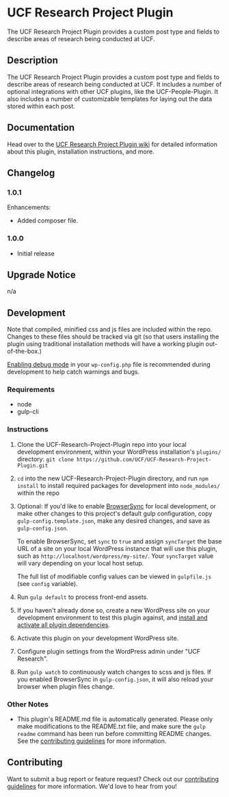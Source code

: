 # UCF Research Project Plugin #

The UCF Research Project Plugin provides a custom post type and fields to describe areas of research being conducted at UCF.


## Description ##

The UCF Research Project Plugin provides a custom post type and fields to describe areas of research being conducted at UCF. It includes a number of optional integrations with other UCF plugins, like the UCF-People-Plugin. It also includes a number of customizable templates for laying out the data stored within each post.


## Documentation ##

Head over to the [UCF Research Project Plugin wiki](https://github.com/UCF/UCF-Research-Project-Plugin/wiki) for detailed information about this plugin, installation instructions, and more.


## Changelog ##

### 1.0.1 ###
Enhancements:
* Added composer file.

### 1.0.0 ###
* Initial release


## Upgrade Notice ##

n/a


## Development ##

Note that compiled, minified css and js files are included within the repo.  Changes to these files should be tracked via git (so that users installing the plugin using traditional installation methods will have a working plugin out-of-the-box.)

[Enabling debug mode](https://codex.wordpress.org/Debugging_in_WordPress) in your `wp-config.php` file is recommended during development to help catch warnings and bugs.

### Requirements ###
* node
* gulp-cli

### Instructions ###
1. Clone the UCF-Research-Project-Plugin repo into your local development environment, within your WordPress installation's `plugins/` directory: `git clone https://github.com/UCF/UCF-Research-Project-Plugin.git`
2. `cd` into the new UCF-Research-Project-Plugin directory, and run `npm install` to install required packages for development into `node_modules/` within the repo
3. Optional: If you'd like to enable [BrowserSync](https://browsersync.io) for local development, or make other changes to this project's default gulp configuration, copy `gulp-config.template.json`, make any desired changes, and save as `gulp-config.json`.

    To enable BrowserSync, set `sync` to `true` and assign `syncTarget` the base URL of a site on your local WordPress instance that will use this plugin, such as `http://localhost/wordpress/my-site/`.  Your `syncTarget` value will vary depending on your local host setup.

    The full list of modifiable config values can be viewed in `gulpfile.js` (see `config` variable).
3. Run `gulp default` to process front-end assets.
4. If you haven't already done so, create a new WordPress site on your development environment to test this plugin against, and [install and activate all plugin dependencies](https://github.com/UCF/UCF-Research-Project-Plugin/wiki/Installation#installation-requirements).
5. Activate this plugin on your development WordPress site.
6. Configure plugin settings from the WordPress admin under "UCF Research".
7. Run `gulp watch` to continuously watch changes to scss and js files. If you enabled BrowserSync in `gulp-config.json`, it will also reload your browser when plugin files change.

### Other Notes ###
* This plugin's README.md file is automatically generated. Please only make modifications to the README.txt file, and make sure the `gulp readme` command has been run before committing README changes.  See the [contributing guidelines](https://github.com/UCF/UCF-Research-Project-Plugin/blob/master/CONTRIBUTING.md) for more information.


## Contributing ##

Want to submit a bug report or feature request?  Check out our [contributing guidelines](https://github.com/UCF/UCF-Research-Project-Plugin/blob/master/CONTRIBUTING.md) for more information.  We'd love to hear from you!
